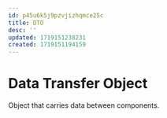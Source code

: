 ```yaml
---
id: p45u6k5j9pzvjizhqmce25c
title: DTO
desc: ''
updated: 1719151238231
created: 1719151194159
---
```


# Data Transfer Object

Object that carries data between components.